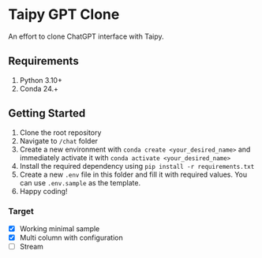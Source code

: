 # Taipy GPT Clone

An effort to clone ChatGPT interface with Taipy.

## Requirements

1. Python 3.10+
2. Conda 24.+

## Getting Started

1. Clone the root repository
2. Navigate to `/chat` folder
3. Create a new environment with `conda create <your_desired_name>` and immediately activate it with `conda activate <your_desired_name>`
4. Install the required dependency using `pip install -r requirements.txt`
5. Create a new `.env` file in this folder and fill it with required values. You can use `.env.sample` as the template.
6. Happy coding!

### Target

- [x] Working minimal sample
- [x] Multi column with configuration
- [ ] Stream